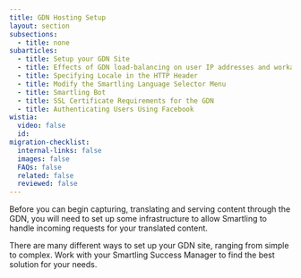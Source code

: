 ```yaml
---
title: GDN Hosting Setup
layout: section
subsections:
  - title: none
subarticles:
  - title: Setup your GDN Site
  - title: Effects of GDN load-balancing on user IP addresses and workarounds
  - title: Specifying Locale in the HTTP Header
  - title: Modify the Smartling Language Selector Menu
  - title: Smartling Bot
  - title: SSL Certificate Requirements for the GDN
  - title: Authenticating Users Using Facebook
wistia:
  video: false
  id:
migration-checklist:
  internal-links: false
  images: false
  FAQs: false
  related: false
  reviewed: false
---
```


Before you can begin capturing, translating and serving content through the GDN, you will need to set up some infrastructure to allow Smartling to handle incoming requests for your translated content.

There are many different ways to set up your GDN site, ranging from simple to complex. Work with your Smartling Success Manager to find the best solution for your needs.